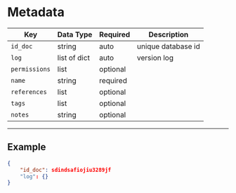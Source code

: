 # Metadata

Key             |Data Type     |Required  |Description
-------------   |---------     |------    |----
`id_doc`        |string        |auto      |unique database id
`log`           |list of dict  |auto      | version log
`permissions`   |list          |optional  |
`name`          |string        |required  |
`references`    |list          |optional  |
`tags`          |list          |optional  |
`notes`         |string        |optional  |

---

## Example

``` json
{
    "id_doc": sdindsafiojiu3289jf
    "log": {}
}
```